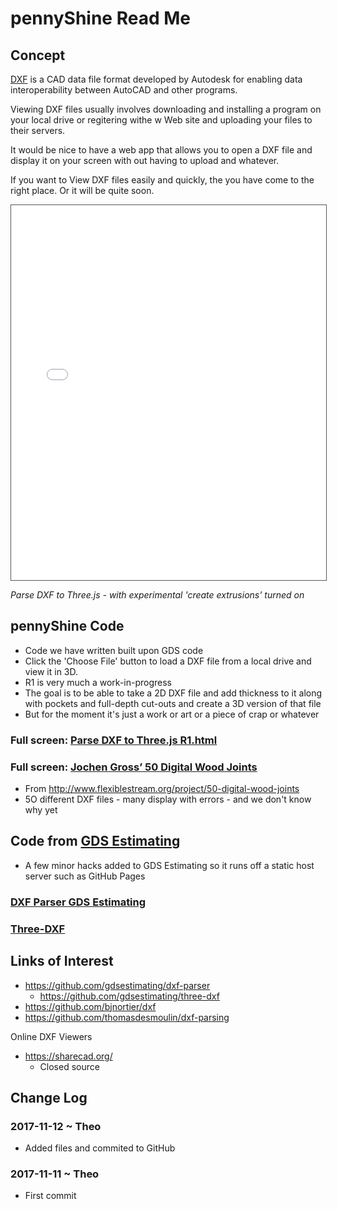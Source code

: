 <span style=display:none; >[You are now in a GitHub source code view - click this link to view Read Me file as a web page]( https://jaanga.github.io/demo/pennyshine "View file as a web page." ) </span>




# pennyShine Read Me


## Concept

[DXF]( https://en.wikipedia.org/wiki/AutoCAD_DXF ) is a CAD data file format developed by Autodesk for enabling data interoperability between AutoCAD and other programs.

Viewing DXF files usually involves downloading and installing a program on your local drive or regitering withe w Web site and uploading your files to their servers.

It would be nice to have a web app that allows you to open a DXF file and display it on your screen with out having to upload and whatever.

If you want to View DXF files easily and quickly, the you have come to the right place. Or it will be quite soon.


<iframe class=iframeReadMe src=./parse-dxf-to-threejs/parse-dxf-to-threejs-r1.html width=100% height=600px style="border: 1px solid #555;" >iframe does not appear when viewed on github.com</iframe>

_Parse DXF to Three.js - with experimental 'create extrusions' turned on_

## pennyShine Code

* Code we have written built upon GDS code
* Click the 'Choose File' button to load a DXF file from a local drive and view it in 3D.
* R1 is very much a work-in-progress
* The goal is to be able to take a 2D DXF file and add thickness to it along with pockets and full-depth cut-outs and create a 3D version of that file
* But for the moment it's just a work or art or a piece of crap or whatever


### Full screen: [Parse DXF to Three.js R1.html]( https://jaanga.github.io/demo/pennyshine/parse-dxf-to-threejs/parse-dxf-to-threejs-r1.html )


### Full screen: [Jochen Gross’ 50 Digital Wood Joints]( https://jaanga.github.io/demo/pennyshine/dxf-samples/2D_DXF10/dxf-viewer-github-api-samples.html )

* From <http://www.flexiblestream.org/project/50-digital-wood-joints>
* 5O different DXF files - many display with errors - and we don't know why yet

## Code from [GDS Estimating]( https://github.com/gdsestimating )

* A few minor hacks added to GDS Estimating so it runs off a static host server such as GitHub Pages

### [DXF Parser GDS Estimating]( ttps://jaanga.github.io/demo/pennyshine/three-dxf/parse-dxf-to-threejs-gdsestimating.html )

### [Three-DXF]( ttps://jaanga.github.io/demo/pennyshine/three-dxf/three-dxf.html )


## Links of Interest

* <https://github.com/gdsestimating/dxf-parser>
	* <https://github.com/gdsestimating/three-dxf>
* <https://github.com/bjnortier/dxf>
* <https://github.com/thomasdesmoulin/dxf-parsing>

Online DXF Viewers

* <https://sharecad.org/>
	* Closed source

## Change Log


### 2017-11-12 ~ Theo

* Added files and commited to GitHub


### 2017-11-11 ~ Theo

* First commit